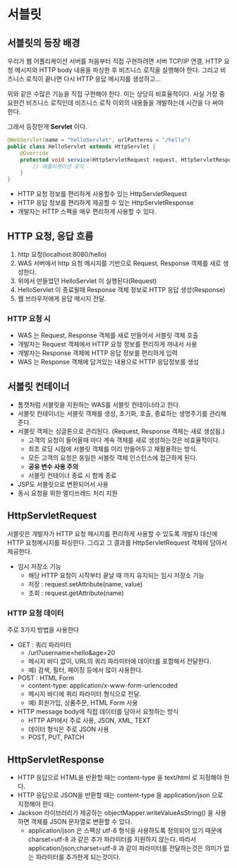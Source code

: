 # 서블릿
## 서블릿의 등장 배경
우리가 웹 어플리케이션 서버를 처음부터 직접 구현하려면
서버 TCP/IP 연결, HTTP 요청 메시지와 HTTP body 내용을 파싱한 후 비즈니스 로직을 실행해야 한다.
그리고 비즈니스 로직이 끝나면 다시 HTTP 응답 메시지를 생성하고...

위와 같은 수많은 기능을 직접 구현해야 한다.
이는 상당히 비효율적이다.  사실 가장 중요한건 비즈니스 로직인데
비즈니스 로직 이외의 내용들을 개발하는데 시간을 다 써야 한다.

그래서 등장한게 **Servlet** 이다. 
```java
@WebServlet(name = "helloServlet", urlPatterns = "/hello")
public class HelloServlet extends HttpServlet {
	@Override
	protected void service(HttpServletRequest request, HttpServletResponse response) {
		// 애플리케이션 로직
	}
}
```

* HTTP 요청 정보를 편리하게 사용할수 있는 HttpServletRequest
* HTTP 응답 정보를 편리하게 제공할 수 있는 HttpServletResponse
* 개발자는 HTTP 스펙을 매우 편리하게 사용할 수 있다.

## HTTP 요청, 응답 흐름
1. http 요청(localhost:8080/hello)
2. WAS 서버에서 http 요청 메시지를 기반으로 Request, Response 객체를 새로 생성한다.
3. 위에서 만들었던 HelloServlet 이 실행된다(Request)
4. HelloServlet 이 종료될때 Response 객체 정보로 HTTP 응답 생성(Response)
5. 웹 브라우저에게 응답 메시지 전달.

### HTTP 요청 시
* WAS 는 Request, Response 객체를 새로 만들어서 서블릿 객체 호출
* 개발자는 Request 객체에서 HTTP 요청 정보를 편리하게 꺼내서 사용
* 개발자는 Response 객체에 HTTP 응답 정보를 편리하게 입력
* WAS 는 Response 객체에 담겨있는 내용으로 HTTP 응답정보를 생성

## 서블릿 컨테이너
* 톰캣처럼 서블릿을 지원하는 WAS를 서블릿 컨테이너라고 한다.
* 서블릿 컨테이너는 서블릿 객체를 생성, 초기화, 호출, 종료하는 생명주기를 관리해준다.
* 서블릿 객체는 싱글톤으로 관리된다. (Request, Response 객체는 새로 생성됨.)
	* 고객의 요청이 들어올때 마다 계속 객체를 새로 생성하는것은 비효율적이다.
	* 최초 로딩 시점에 서블릿 객체를 미리 만들어두고 재활용하는 방식.
	* 모든 고객의 요청은 동일한 서블릿 객체 인스턴스에 접근하게 된다.
	* **공유 변수 사용 주의**
	* 서블릿 컨테이너 종료 시 함께 종료
* JSP도 서블릿으로 변환되어서 사용
* 동시 요청을 위한 멀티쓰레드 처리 지원

## HttpServletRequest

서블릿은 개발자가 HTTP 요청 메시지를 편리하게 사용할 수 있도록 개발자 대신에 HTTP 요청메시지를 파싱한다. 그리고 그 결과를 HttpServletRequest 객체에 담아서 제공한다.

* 임시 저장소 기능
  * 해당 HTTP 요청이 시작부터 끝날 때 까지 유지되는 임시 저장소 기능
  * 저장 : request.setAttribute(name, value)
  * 조회 : request.getAttribute(name)
  
### HTTP 요청 데이터
주로 3가지 방법을 사용한다
* GET : 쿼리 파라미터
    * /url?username=hello&age=20
    * 메시지 바디 없이, URL의 쿼리 파라미터에 데이터를 포함해서 전달한다.
    * 예) 검색, 필터, 페이징 등에서 많이 사용한다.
* POST : HTML Form
    * content-type: application/x-www-form-urlencoded
    * 메시지 바디에 쿼리 파라미터 형식으로 전달.
    * 예) 회원가입, 상품주문, HTML Form 사용
* HTTP message body에 직접 데이터를 담아서 요청하는 방식
    * HTTP API에서 주로 사용, JSON, XML, TEXT
    * 데이터 형식은 주로 JSON 사용
    * POST, PUT, PATCH

## HttpServletResponse
* HTTP 응답으로 HTML을 반환할 때는 content-type 을 text/html 로 지정해야 한다.
* HTTP 응답으로 JSON을 반환할 때는 content-type 을 application/json 으로 지정해야 한다.
* Jackson 라이브러리가 제공하는 objectMapper.writeValueAsString() 을 사용하면 객체를 JSON 문자열로 변환할 수 있다.
  * application/json 은 스펙상 utf-8 형식을 사용하도록 정의되어 있기 때문에 charset=utf-8 과 같은 추가 파라미터를 지원하지 않는다. 
  따라서 application/json;charset=utf-8 과 같이 파라미터를 전달하는것은 의미가 없는 파라미터를 추가한게 되는것이다.



